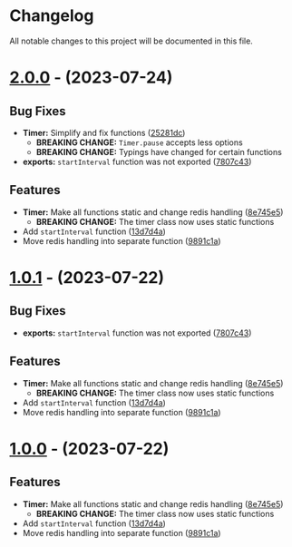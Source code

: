 # Changelog

All notable changes to this project will be documented in this file.

# [2.0.0](https://github.com/axisiscool/resumable-timer/tree/v2.0.0) - (2023-07-24)

## Bug Fixes

- **Timer:** Simplify and fix functions ([25281dc](https://github.com/axisiscool/resumable-timer/commit/25281dc14fd44a2d5b7f6b7df6ba5f7c7c6d0bee))
  - **BREAKING CHANGE:** `Timer.pause` accepts less options
  - **BREAKING CHANGE:** Typings have changed for certain functions
- **exports:** `startInterval` function was not exported ([7807c43](https://github.com/axisiscool/resumable-timer/commit/7807c4368ac2196c25112df82452109b9aea0885))

## Features

- **Timer:** Make all functions static and change redis handling ([8e745e5](https://github.com/axisiscool/resumable-timer/commit/8e745e57d1a178fb7c4989b50f3f04387828dd7b))
  - **BREAKING CHANGE:** The timer class now uses static functions
- Add `startInterval` function ([13d7d4a](https://github.com/axisiscool/resumable-timer/commit/13d7d4aafe2fe8e6d761c6fd7cb635062a9733b5))
- Move redis handling into separate function ([9891c1a](https://github.com/axisiscool/resumable-timer/commit/9891c1a950d68730c7e1c9115bd9db81ac9537a4))

# [1.0.1](https://github.com/axisiscool/resumable-timer/tree/v1.0.1) - (2023-07-22)

## Bug Fixes

- **exports:** `startInterval` function was not exported ([7807c43](https://github.com/axisiscool/resumable-timer/commit/7807c4368ac2196c25112df82452109b9aea0885))

## Features

- **Timer:** Make all functions static and change redis handling ([8e745e5](https://github.com/axisiscool/resumable-timer/commit/8e745e57d1a178fb7c4989b50f3f04387828dd7b))
  - **BREAKING CHANGE:** The timer class now uses static functions
- Add `startInterval` function ([13d7d4a](https://github.com/axisiscool/resumable-timer/commit/13d7d4aafe2fe8e6d761c6fd7cb635062a9733b5))
- Move redis handling into separate function ([9891c1a](https://github.com/axisiscool/resumable-timer/commit/9891c1a950d68730c7e1c9115bd9db81ac9537a4))

# [1.0.0](https://github.com/axisiscool/resumable-timer/tree/v1.0.0) - (2023-07-22)

## Features

- **Timer:** Make all functions static and change redis handling ([8e745e5](https://github.com/axisiscool/resumable-timer/commit/8e745e57d1a178fb7c4989b50f3f04387828dd7b))
  - **BREAKING CHANGE:** The timer class now uses static functions
- Add `startInterval` function ([13d7d4a](https://github.com/axisiscool/resumable-timer/commit/13d7d4aafe2fe8e6d761c6fd7cb635062a9733b5))
- Move redis handling into separate function ([9891c1a](https://github.com/axisiscool/resumable-timer/commit/9891c1a950d68730c7e1c9115bd9db81ac9537a4))

